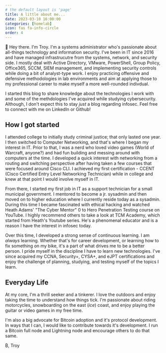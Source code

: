 ```yaml
---
# the default layout is 'page'
title: A little about me...
date: 2023-03-10 16:00:00
categories: [homelab]
icon: fas fa-info-circle
order: 4
---
```


👋 Hey there. I'm Troy. I'm a systems administrator who's passionate about all-things technology and information security. I've been in IT since 2016 and have managed infrastrucutre from the systems, network, and security side. I mostly deal with Active Directory, VMware, PowerShell, Group Policy, Office365, SCCM, SIEM management, and implementing security controls while doing a bit of analyst-type work. I enjoy practicing offensive and defensive methodologies in lab environments and aim at applying those to my professional career to make myself a more well-rounded indivdual.  

I started this blog to share knowledge about the technologies I work with and some of the methdologies I've acquired while studying cybersecurity. Although, I don't expect this to stay <i>just</i> a blog regarding infosec. Feel free to connect with me on LinkedIn or Github!


## How I got started
I attended college to initially study criminal justice; that only lasted one year. I then switched to Computer Networking, and that's where I began my interest in IT. Prior to that, I was a nerd who loved video games (World of Warcraft, anyone?) and had fun building and messing around with computers at the time. I developed a quick interest with networking from a routing and switching perspective after having taken a few courses that were focused around Cisco CLI. I achieved my first certification - CCENT (Cisco Certified Entry Level Networking Technician) while in college and knew at that point I would involve myself in IT. 

From there, I started my first job in IT as a support technician for a small municipal government. I mentored to become a jr. sysadmin and then moved on to higher education where I currently reside today as a sysadmin. During this time I became fascinated with ethical hacking and watched Heath Adams' "The Cyber Mentor" 0 to Hero Penetration Testing course on YouTube. I highly recommend others to take a look at TCM Academy, which started from Heath's Youtube series. He's a phenomenal educator and is a reason I have the interest in infosec today. 

Over this time, I developed a strong sense of continuous learning. I am <i>always</i> learning. Whether that's for career development, or learning how to fix something on my bike, it's a part of what drives me to be a better person. I pride myself in the discipline I have to learn new technologies. I've since acquired my CCNA, Security+, CYSA+, and eJPT certifications and enjoy the challenge of planning, studying, and testing myself of the topics  I learn. 


## Everyday Life
At my core, I'm a thrill seeker and a tinkerer. I love the outdoors and enjoy taking the time to understand how things tick. I'm passionate about riding motorcycles, snowboarding on the east (<i>ice</i>) coast, and enjoy playing the guitar or video games in my free time. 

I'm also a big advocate for Bitcoin adoption and it's protocol development. In ways that I can, I would like to contribute towards it's development. I run a Bitcoin full node and Lightning node and encourage others to do that same. 

₿, Troy